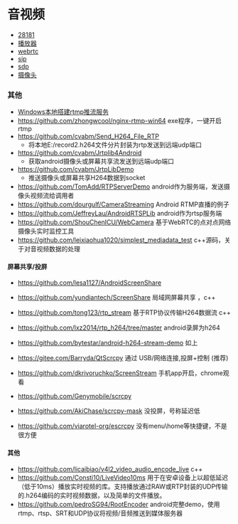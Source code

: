 # 音视频
- [28181](/notes/media/28181.md)
- [播放器](/notes/media/player.md)
- [webrtc](/notes/media/webrtc.md)
- [sip](/notes/media/sip.md)
- [sdp](/notes/media/sdp.md)
- [摄像头](/notes/media/camera.md)

### 其他
- [Windows本地搭建rtmp推流服务](https://zhuanlan.zhihu.com/p/630493216)
- https://github.com/zhongwcool/nginx-rtmp-win64 exe程序，一键开启rtmp
- https://github.com/cvabm/Send_H264_File_RTP 
    - 将本地E:/record2.h264文件分片封装为rtp发送到远端udp端口
- https://github.com/cvabm/Jrtplib4Android
    - 获取android摄像头或屏幕共享流发送到远端udp端口
- https://github.com/cvabm/JrtpLibDemo
    - 推送摄像头或屏幕共享H264数据到socket
- https://github.com/TomAdd/RTPServerDemo android作为服务端，发送摄像头视频流给调用者
- https://github.com/dourgulf/CameraStreaming Android RTMP直播的例子
- https://github.com/JeffreyLau/AndroidRTSPLib android作为rtsp服务端
- https://github.com/ShouChenICU/WebCamera  基于WebRTC的点对点网络摄像头实时监控工具
- https://github.com/leixiaohua1020/simplest_mediadata_test  c++源码，关于对音视频数据的处理

#### 屏幕共享/投屏
- https://github.com/lesa1127/AndroidScreenShare
- https://github.com/yundiantech/ScreenShare 局域网屏幕共享 ，c++
- https://github.com/tong123/rtp_stream 基于RTP协议传输H264数据流 c++

- https://github.com/lxz2014/rtp_h264/tree/master android录屏为h264
- https://github.com/bytestar/android-h264-stream-demo 如上

- https://gitee.com/Barryda/QtScrcpy 通过 USB/网络连接,投屏+控制 (推荐)
- https://github.com/dkrivoruchko/ScreenStream 手机app开启，chrome观看
- https://github.com/Genymobile/scrcpy
- https://github.com/AkiChase/scrcpy-mask 没投屏，号称延迟低
- https://github.com/viarotel-org/escrcpy 没有menu\home等快捷键，不是很方便



#### 其他
- https://github.com/licaibiao/v4l2_video_audio_encode_live c++
- https://github.com/Consti10/LiveVideo10ms 用于在安卓设备上以超低延迟（低于10ms）播放实时视频的库。支持播放通过RAW或RTP封装的UDP传输的.h264编码的实时视频数据，以及简单的文件播放。
- https://github.com/pedroSG94/RootEncoder android完整demo，使用rtmp、rtsp、SRT和UDP协议将视频/音频推送到媒体服务器

